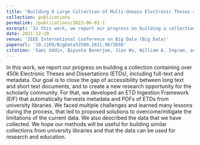 ```yaml
---
title: "Building A Large Collection of Multi-domain Electronic Theses and Dissertations"
collection: publications
permalink: /publications/2023-06-01-1
excerpt: 'In this work, we report our progress on building a collection containing over 450k Electronic Theses and Dissertations (ETDs), including full-text and metadata …'
date: 2021-12-20
venue: 'IEEE International Conference on Big Data (Big Data)'
paperurl: '10.1109/BigData52589.2021.9672058'
citation: 'Sami Uddin, Bipasha Banerjee, Jian Wu, William A. Ingram, and Edward A. Fox. 2021. Building A Large Collection of Multi-domain Electronic Theses and Dissertations. In 2021 IEEE International Conference on Big Data (Big Data), Or- lando, FL, USA, December 15-18, 2021. IEEE, 6043–6045. https://doi.org/10.1109/ BigData52589.2021.9672058'
---
```

In this work, we report our progress on building a collection containing over 450k Electronic Theses and Dissertations (ETDs), including full-text and metadata. Our goal is to close the gap of accessibility between long text and short text documents, and to create a new research opportunity for the scholarly community. For that, we developed an ETD Ingestion Framework (EIF) that automatically harvests metadata and PDFs of ETDs from university libraries. We faced multiple challenges and learned many lessons during the process, that led to proposed solutions to overcome/mitigate the limitations of the current data. We also described the data that we have collected. We hope our methods will be useful for building similar collections from university libraries and that the data can be used for research and education.
